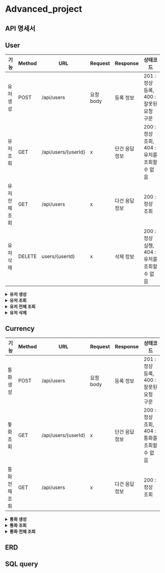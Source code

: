 # Advanced_project

## API 명세서

## User

|기능|Method|URL|Request|Response|상태코드|
|---|---|---|---|---|---|
|유저 생성|POST|/api/users| 요청 body | 등록 정보 | 201 : 정상 등록,  400 : 잘못된 요청 구문|
|유저 조회|GET|/api/users/{userId}| x | 단건 응답 정보 |200 : 정상 조회,  404 : 유저를 조회할 수 없음|
|유저 전체 조회|GET|/api/users| x  | 다건 응답 정보 |200 : 정상 조회|
|유저 삭제|DELETE|users/{userId}| x  | 삭제 정보 |200 : 정상 실행, 404 : 유저를 조회할 수 없음|

<details>
  <summary><b>유저 생성</b></summary>

  ### 1. 유저 생성

   *  기본 정보

|메서드|요청 URL|
|--|--|
|POST|/api/users|

  * 본문
    * 요청 :

      |컬럼|타입|설명|필수여부|
      |------|-----|-----|-----|
      |email|String|고객 이메일|Y|
      |name|String|고객 이름|Y|
    
      
    * 응답 :
   
      |컬럼|타입|설명|필수여부|
      |------|-----|-----|-----|
      |id|Long|고객 고유 식별자|Y|
      |email|String|고객 이메일|Y|
      |name|String|고객 이름|Y|
      |createdAt|datetime|생성일자|Y|

  * 예시
      * 요청 : POST/api/users

        
      ```
       {
        "email" : "test@cexample",
        "name" : "이름"
       }
        
      ```
    
      * 응답 : HTTP/1.1 200 OK

      ```
      {
       "id" : 1,
       "email" : "test@cexample",
       "name" : "이름",
       "createdAt : "2024-11-27 13:50:00
      }
      ```
  
</details>
    


<details>
  <summary><b>유저 조회</b></summary>

### 2. 유저 조회

 *  기본 정보

|메서드|요청 URL|
|--|--|
|GET|/api/users/{userId}|

  * 본문
  
    * 요청 : 없음

      
    * 응답 :
   
      |컬럼|타입|설명|필수여부|
      |------|-----|-----|-----|
      |id|Long|고객 고유 식별자|Y|
      |email|String|고객 이메일|Y|
      |name|String|고객 이름|Y|
      |createdAt|datetime|생성일자|Y|

  * 예시
     
      * 요청 : GET/api/users/{userId}

    
     
      * 응답 : HTTP/1.1 200 OK

      ```
      {
       "id" : 1,
       "email" : "test@cexample",
       "name" : "이름",
       "createdAt : "2024-11-27 13:50:00
      }
      ```

   </details>


<details>
  <summary><b>유저 전체 조회</b></summary>


### 3. 유저 전체 조회

 *  기본 정보

|메서드|요청 URL|
|--|--|
|GET|/api/users|

  * 본문
  
    * 요청 : 없음

      
    * 응답 :
   
      |컬럼|타입|설명|필수여부|
      |------|-----|-----|-----|
      |id|Long|고객 고유 식별자|Y|
      |email|String|고객 이메일|Y|
      |name|String|고객 이름|Y|
      |createdAt|datetime|생성일자|Y|

  * 예시
     
      * 요청 : GET/api/users

    
     
      * 응답 : HTTP/1.1 200 OK

      ```
     [
        {
         "id" : 1,
         "email" : "test@cexample",
         "name" : "이름",
         "createdAt : "2024-11-27 13:50:00
        },
        {
         "id" : 2,
         "email" : "test2@cexample",
         "name" : "이름2",
         "createdAt : "2024-11-27 13:55:22
        }
     ]
      ```
</details>


<details>
  <summary><b>유저 삭제</b></summary>


### 4. 유저 삭제

*  기본 정보

|메서드|요청 URL|
|--|--|
|DELETE|/api/users/{userId}|

  * 본문
  
    * 요청 : 없음

      
    * 응답 :
   
      |컬럼|타입|설명|필수여부|
      |------|-----|-----|-----|
      |id|Long|고객 고유 식별자|Y|
      |email|String|고객 이메일|Y|
      |name|String|고객 이름|Y|
      |createdAt|datetime|생성일자|Y|

  * 예시
     
      * 요청 : GET/api/users

    
     
      * 응답 : HTTP/1.1 200 OK

      ```
     [
        {
         "id" : 1,
         "email" : "test@cexample",
         "name" : "이름",
         "createdAt : "2024-11-27 13:50:00
        },
        {
         "id" : 2,
         "email" : "test2@cexample",
         "name" : "이름2",
         "createdAt : "2024-11-27 13:55:22
        }
     ]
      ```
</details>




## Currency

|기능|Method|URL|Request|Response|상태코드|
|---|---|---|---|---|---|
|통화 생성|POST|/api/users| 요청 body | 등록 정보 | 201 : 정상 등록,  400 : 잘못된 요청 구문|
|톷화 조회|GET|/api/users/{userId}| x | 단건 응답 정보 |200 : 정상 조회,  404 : 통화를 조회할 수 없음|
|통화 전체 조회|GET|/api/users| x  | 다건 응답 정보 |200 : 정상 조회|

<details>
  <summary><b>통화 생성</b></summary>

### 1. 통화 생성

 *  기본 정보

|메서드|요청 URL|
|--|--|
|POST|/api/currencies|

  * 본문
    
    * 요청 :

      |컬럼|타입|설명|필수여부|
      |------|-----|-----|-----|
      |currencyName|String|통화 국가 이름|Y|
      |exchangeRate|BigDecimal|환율|Y|
      |symbol|String|국가 화폐 단위|Y|
    
      
    * 응답 :
   
       |컬럼|타입|설명|필수여부|
      |------|-----|-----|-----|
      |id|Long|통화 고유 식별자|Y|
      |currencyName|String|통화 국가 이름|Y|
      |exchangeRate|BigDecimal|환율|Y|
      |symbol|String|국가 화폐 단위|Y|
      |createdAt|datetime|생성일자|Y|

  * 예시
      * 요청 : POST/api/currencies

        
      ```
       {
        "currencyName" : "통화국가이름",
        "exchangeRate" : "환율",
        "symbol" : "국가화폐단위"
       }
        
      ```
    
      * 응답 : HTTP/1.1 200 OK

      ```
       {
        "id : 1
        "currencyName" : "통화국가이름",
        "exchangeRate" : "환율",
        "symbol" : "국가화폐단위"
        "createdAt" : "2024-11-27 14:17:00"
       }
      ```
</details>


<details>
  <summary><b>통화 조회</b></summary>

### 2. 통화 조회

 *  기본 정보

|메서드|요청 URL|
|--|--|
|GET|/api/currencies/{curency_id}|

  * 본문
    
    * 요청 : 없음

      
    * 응답 :
   
      |컬럼|타입|설명|필수여부|
      |------|-----|-----|-----|
      |id|Long|통화 고유 식별자|Y|
      |currencyName|String|통화 국가 이름|Y|
      |exchangeRate|BigDecimal|환율|Y|
      |symbol|String|국가 화폐 단위|Y|
      |createdAt|datetime|생성일자|Y|

  * 예시
      
      * 요청 : GET/api/currencies

        
         
      * 응답 : HTTP/1.1 200 OK

      ```
       {
        "id : 1,
        "currencyName" : "통화국가이름",
        "exchangeRate" : "환율",
        "symbol" : "국가화폐단위"
        "createdAt" : "2024-11-27 14:17:00"
       }
      ```

</details>

<details>
  <summary><b>통화 전체 조회</b></summary>

### 3. 통화 전체 조회

 *  기본 정보

|메서드|요청 URL|
|--|--|
|GET|/api/currencies|

  * 본문
    
    * 요청 : 없음

      
    * 응답 :
   
      |컬럼|타입|설명|필수여부|
      |------|-----|-----|-----|
      |id|Long|통화 고유 식별자|Y|
      |currencyName|String|통화 국가 이름|Y|
      |exchangeRate|BigDecimal|환율|Y|
      |symbol|String|국가 화폐 단위|Y|
      |createdAt|datetime|생성일자|Y|

  * 예시
      
      * 요청 : GET/api/currencies

        
         
      * 응답 : HTTP/1.1 200 OK

      ```
     [
       {
        "id : 1,
        "currencyName" : "통화국가이름",
        "exchangeRate" : "환율",
        "symbol" : "국가화폐단위"
        "createdAt" : "2024-11-27 14:17:00"
       },
      {
        "id : 2,
        "currencyName" : "통화국가이름2",
        "exchangeRate" : "환율2",
        "symbol" : "국가화폐단위2"
        "createdAt" : "2024-11-27 14:20:30"
      }
      
      ```

   
</details>


## ERD 



## SQL query




